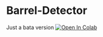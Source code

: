 # Barrel-Detector
 Just a bata version
[![Open In Colab](https://colab.research.google.com/assets/colab-badge.svg)](https://colab.research.google.com/github/Mostafa-wael/Detect-Barrels-DeepLearning/blob/main/Notebook.ipynb)

